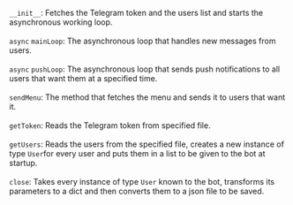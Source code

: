 `__init__`: Fetches the Telegram token and the users list and starts the asynchronous working loop.
<br><br>
`async` `mainLoop`: The asynchronous loop that handles new messages from users.
<br><br>
`async` `pushLoop`: The asynchronous loop that sends push notifications to all users that want them
at a specified time.
<br><br>
`sendMenu`: The method that fetches the menu and sends it to users that want it.
<br><br>
`getToken`: Reads the Telegram token from specified file.
<br><br>
`getUsers`: Reads the users from the specified file, creates a new instance of type `User`for
every user and puts them in a list to be given to the bot at startup.
<br><br>
`close`: Takes every instance of type `User` known to the bot, transforms its parameters to a
dict and then converts them to a json file to be saved.